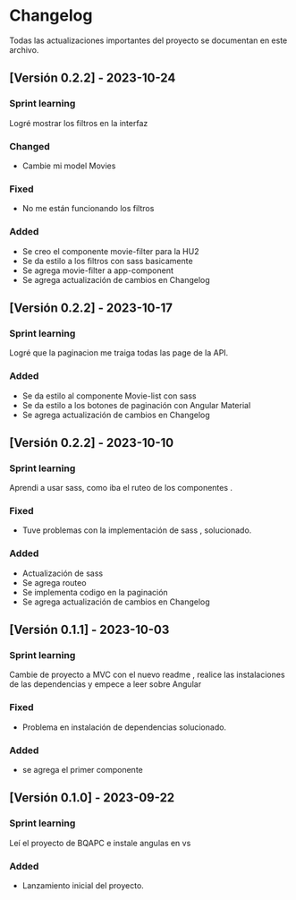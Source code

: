 # Changelog

Todas las actualizaciones importantes del proyecto se documentan en este archivo.

## [Versión 0.2.2] - 2023-10-24

### Sprint learning
Logré mostrar los filtros en la interfaz

### Changed
- Cambie mi model Movies

### Fixed
- No me están funcionando los filtros 

### Added
- Se creo el componente movie-filter para la HU2
- Se da estilo a los filtros con sass basicamente
- Se agrega movie-filter a app-component
- Se agrega actualización de cambios en Changelog

## [Versión 0.2.2] - 2023-10-17

### Sprint learning
Logré que la paginacion me traiga todas las page de la API.

### Added
- Se da estilo al componente Movie-list con sass
- Se da estilo a los botones de paginación con Angular Material
- Se agrega actualización de cambios en Changelog

## [Versión 0.2.2] - 2023-10-10

### Sprint learning
Aprendi a usar sass, como iba el ruteo de los componentes .

### Fixed
- Tuve problemas con la implementación de sass , solucionado.

### Added
- Actualización de sass
- Se agrega routeo
- Se implementa codigo en la paginación
- Se agrega actualización de cambios en Changelog

## [Versión 0.1.1] - 2023-10-03

### Sprint learning
Cambie de proyecto a MVC con el nuevo readme , realice las instalaciones de las dependencias y empece a leer sobre Angular 

### Fixed
- Problema en instalación de dependencias solucionado.

### Added
- se agrega el primer componente

## [Versión 0.1.0] - 2023-09-22

### Sprint learning
Leí el proyecto de BQAPC e instale angulas en vs

### Added
- Lanzamiento inicial del proyecto.